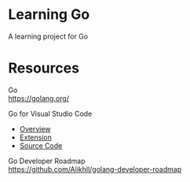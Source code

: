 # Learning Go

A learning project for Go

# Resources

Go<br>
https://golang.org/

Go for Visual Studio Code
* [Overview](https://code.visualstudio.com/docs/languages/go)
* [Extension](https://marketplace.visualstudio.com/items?itemName=ms-vscode.Go)
* [Source Code](https://github.com/microsoft/vscode-go)

Go Developer Roadmap<br>
https://github.com/Alikhll/golang-developer-roadmap